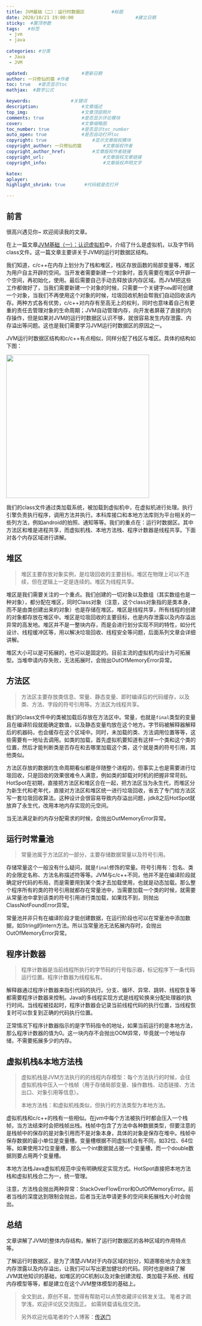 ```yaml
---
title: JVM基础（二）：运行时数据区			#标题
date: 2020/10/21 19:00:00 						#建立日期
sticky:  #置顶参数
tags:	#标签
 - jvm
 - java
					
categories:	#分类
 - Java
 - JVM

updated: 					#更新日期
author: 一只修仙的猿 #作者
toc: true	#是否显示toc
mathjax:  #数学公式

keywords:				#关键词
description:				#文章描述
top_img:					#文章顶部照片
comments: true				#是否显示评论模块
cover:						#文章缩略图
toc_number: true			#是否显示toc_number
auto_open: true				#是否自动打开toc
copyright: true					#显示文章版权模块
copyright_author: 一只修仙的猿		#文章版权作者
copyright_author_href: 			#文章版权作者链接
copyright_url:						#文章版权文章链接
copyright_info:						#文章版权声明文字

katex:
aplayer:
highlight_shrink: true       #代码框是否打开

---
```


## 前言

很高兴遇见你~ 欢迎阅读我的文章。

在上一篇文章[JVM基础（一）：认识虚拟机](https://blog.csdn.net/weixin_43766753/article/details/109199647)中，介绍了什么是虚拟机，以及字节码class文件。这一篇文章主要讲关于JVM的运行时数据区结构。

我们知道，c/c++在内存上划分为了栈和堆区，栈区存放函数的局部变量等，堆区为用户自主开辟的空间。当开发者需要新建一个对象时，首先需要在堆区中开辟一个空间，再初始化，使用。最后需要自己手动去释放该内存区域。而JVM把这些工作都做好了，当我们需要新建一个对象的时候，只需要一个关键字`new`即可创建一个对象，当我们不再使用这个对象的时候，垃圾回收机制会帮我们自动回收该内存。两种方式各有优势，c/c++对内存有至高无上的权利，同时也意味着自己有更重的责任去管理对象的生命周期；JVM自动管理内存，向开发者屏蔽了直接的内存操作，但是如果对JVM的运行时数据区认识不够，就很容易发生内存泄露、内存溢出等问题。这也是我们需要学习JVM运行时数据区的原因之一。

JVM运行时数据区结构和c/c++有点相似，同样分配了栈区与堆区。具体的结构如下图：

<img src="https://s1.ax1x.com/2020/10/21/BPZ6OI.png" width=380 border="0" />

我们的class文件通过类加载系统，被加载到虚拟机中，在虚拟机进行处理。执行引擎负责执行程序，调用方法并执行。本科库接口和本地方法库则为平台相关的一些列方法，例如android的拍照、通知等等。我们的重点在：运行时数据区。其中方法区和堆是进程共享，而虚拟机栈、本地方法栈、程序计数器是线程共享。下面对各个内存区域进行讲解。

## 堆区

> 堆区主要存放对象实例，是垃圾回收的主要目标。堆区在物理上可以不连续，但在逻辑上一定是连续的。堆区为线程共享。

堆区是我们需要关注的一个重点。我们创建的一切对象以及数组（其实数组也是一种对象），都分配在堆区，同时Class对象（注意，这个class对象指的是类本身，而不是由类创建出来的对象）也是存储在堆区。堆区是线程共享，所有线程的创建的对象都存放在堆区中。堆区是垃圾回收的主要目标，也是内存泄露以及内存溢出异常的高发地。堆区并不是一整块内存，而是会进行划分实现不同的特性，如分代设计、线程缓冲区等，用以解决垃圾回收、线程安全等问题，后面系列文章会详细讲解。

堆区大小可以是可拓展的，也可以是固定的。目前主流的虚拟机均设计为可拓展型。当堆申请内存失败，无法拓展时，会抛出OutOfMemoryError异常。

## 方法区

> 方法区主要存放类信息、常量、静态变量、即时编译后的代码缓存，以及类、方法、字段的符号引用等。方法区为线程共享。

我们的class文件中的类被加载后存放在方法区中。常量，也就是`final`类型的变量且在编译阶段就能确定数值，以及静态变量均放在这个地方。字节码被解释器解释后的机器码，也会缓存在这个区域中。同时，未加载的类、方法调用位置等等，这些需要有一地址去调用。如类的加载，首先虚拟机要知道有这样一个类和这个类的位置，然后才能判断类是否存在和去哪里加载这个类，这个就是类的符号引用，其他类似。

方法区存放的数据的生命周期看似都是伴随整个进程的，但事实上也是需要进行垃圾回收，只是回收的效果很难令人满意，例如类的卸载对时机的把握非常苛刻。HotSpot在初期，直接把方法区和堆区合在一起，把方法区当为永生代，而堆区分为新生代和老年代，直接对方法区和堆区统一进行垃圾回收，省去了专门给方法区写一套垃圾回收算法。这种设计会很容易导致内存溢出问题，jdk8之后HotSpot就放弃了永生代，改用本地内存实现的元空间。

当无法满足新的内存分配需求的时候，会抛出OutMemoryError异常。

## 运行时常量池

> 常量池属于方法区的一部分，主要存储数据常量以及符号引用。

存储常量这个一般没有什么疑问，就是`final`修饰的常量。符号引用有：包名、类的全限定名称、方法名称描述符等等。JVM与c/c++不同，他并不是在编译阶段就确定好代码的布局，而是需要用到某个类才去加载使用，也就是动态加载。那么整个程序所有的类的符号引用就都存在常量池中，当需要加载一个类的时候，就需要从常量池中拿到该类的符号引用进行类加载，如果找不到，则抛出ClassNotFoundError异常。

常量池并非只有在编译阶段才能创建数据，在运行阶段也可以在常量池中添加数据，如String的intern方法。所以当常量池无法拓展内存时，会抛出OutOfMemoryError异常。

## 程序计数器

> 程序计数器是当前线程所执行的字节码的行号指示器，标记程序下一条代码运行位置。程序计数器为线程私有。

解释器通过程序计数器来指引代码的执行。分支、循环、异常、跳转、线程恢复等都需要程序计数器来控制。Java的多线程实现方式是线程轮换来分配处理器的执行时间。当线程被挂起时，程序计数器会记录当前线程代码的执行位置，当线程恢复时可以恢复到正确的代码执行位置。

正常情况下程序计数器指示的是字节码指令的地址，如果当前运行的是本地方法，那么程序计数器的值为0。这一块内存不会抛出OOM异常，毕竟就一个地址存储，不需要拓展多少的内存。

## 虚拟机栈&本地方法栈

> 虚拟机栈是JVM方法执行的的线程内存模型：每个方法执行的时候，会往虚拟机栈中压入一个栈帧（用于存储局部变量、操作数栈、动态链接、方法出口、对象引用等信息）。
>
> 本地方法栈：和虚拟机栈类似，但执行的方法类型为本地方法。

虚拟机栈和c/c++的栈有一些相似。在jvm中每个方法被执行时都会压入一个栈帧，当方法结束时会把栈帧出栈。栈帧中包含了方法中各种数据类型，但要注意的是栈帧中的保存的是对象引用而不是对象本身，具体的对象是保存在堆中。栈帧中保存数据的最小单位是变量槽。变量槽根据不同虚拟机会有不同，如32位、64位等。如果使用32位变量槽，那么一个int数据就占据一个变量槽，而一个double数据则要占用两个变量槽。

本地方法栈Java虚拟机规范中没有明确规定实现方式。HotSpot直接把本地方法栈和虚拟机栈合二为一，统一管理。

注意，方法栈会抛出两种异常：StackOverFlowError和OutOfMemoryError。前者当栈的深度达到限制会抛出，后者当无法申请更多的空间来拓展栈大小时会抛出。

## 总结

文章讲解了JVM的整体内存结构，解析了运行时数据区的各种区域的作用特点等。

了解运行时数据区，是为了清楚JVM对于内存区域的划分，知道哪些地方会发生内存泄露以及内存溢出，让我们可以写出更加健壮的代码。同时也是继续了解JVM其他知识的基础，如堆区的GC机制以及对象创建流程、类加载子系统、线程内存模型等等，都是建立在这个JVM整体模型的基础上。



>全文到此，原创不易，觉得有帮助可以点赞收藏评论转发关注。
>笔者才疏学浅，欢迎评论区交流指正。
>如需转载请私信交流。
>
>另外欢迎光临笔者的个人博客：[传送门](https://qwerhuan.gitee.io)



